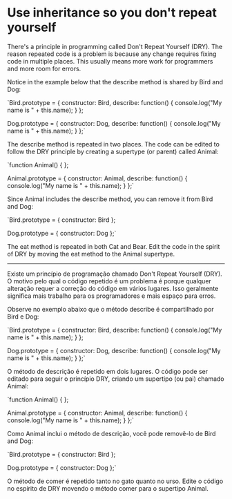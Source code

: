 # Use inheritance so you don't repeat yourself

There's a principle in programming called Don't Repeat Yourself (DRY). The reason repeated code is a problem is because any change requires fixing code in multiple places. This usually means more work for programmers and more room for errors.

Notice in the example below that the describe method is shared by Bird and Dog:

`Bird.prototype = {
  constructor: Bird,
  describe: function() {
    console.log("My name is " + this.name);
  }
};

Dog.prototype = {
  constructor: Dog,
  describe: function() {
    console.log("My name is " + this.name);
  }
};`

The describe method is repeated in two places. The code can be edited to follow the DRY principle by creating a supertype (or parent) called Animal:

`function Animal() { };

Animal.prototype = {
  constructor: Animal, 
  describe: function() {
    console.log("My name is " + this.name);
  }
};`

Since Animal includes the describe method, you can remove it from Bird and Dog:

`Bird.prototype = {
  constructor: Bird
};

Dog.prototype = {
  constructor: Dog
};`

The eat method is repeated in both Cat and Bear. Edit the code in the spirit of DRY by moving the eat method to the Animal supertype.


---

Existe um princípio de programação chamado Don't Repeat Yourself (DRY). O motivo pelo qual o código repetido é um problema é porque qualquer alteração requer a correção do código em vários lugares. Isso geralmente significa mais trabalho para os programadores e mais espaço para erros.

Observe no exemplo abaixo que o método describe é compartilhado por Bird e Dog:

`Bird.prototype = {
  constructor: Bird,
  describe: function() {
    console.log("My name is " + this.name);
  }
};

Dog.prototype = {
  constructor: Dog,
  describe: function() {
    console.log("My name is " + this.name);
  }
};`

O método de descrição é repetido em dois lugares. O código pode ser editado para seguir o princípio DRY, criando um supertipo (ou pai) chamado Animal:

`function Animal() { };

Animal.prototype = {
  constructor: Animal, 
  describe: function() {
    console.log("My name is " + this.name);
  }
};`

Como Animal inclui o método de descrição, você pode removê-lo de Bird and Dog:

`Bird.prototype = {
  constructor: Bird
};

Dog.prototype = {
  constructor: Dog
};`

O método de comer é repetido tanto no gato quanto no urso. Edite o código no espírito de DRY movendo o método comer para o supertipo Animal. 